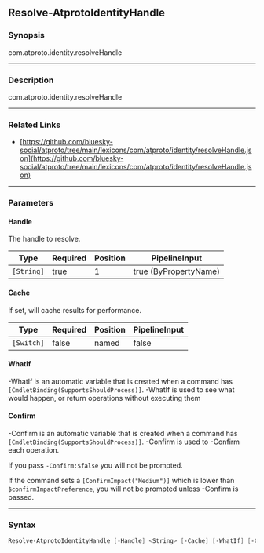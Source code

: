 Resolve-AtprotoIdentityHandle
-----------------------------




### Synopsis
com.atproto.identity.resolveHandle



---


### Description

com.atproto.identity.resolveHandle



---


### Related Links
* [https://github.com/bluesky-social/atproto/tree/main/lexicons/com/atproto/identity/resolveHandle.json](https://github.com/bluesky-social/atproto/tree/main/lexicons/com/atproto/identity/resolveHandle.json)





---


### Parameters
#### **Handle**

The handle to resolve.






|Type      |Required|Position|PipelineInput        |
|----------|--------|--------|---------------------|
|`[String]`|true    |1       |true (ByPropertyName)|



#### **Cache**

If set, will cache results for performance.






|Type      |Required|Position|PipelineInput|
|----------|--------|--------|-------------|
|`[Switch]`|false   |named   |false        |



#### **WhatIf**
-WhatIf is an automatic variable that is created when a command has ```[CmdletBinding(SupportsShouldProcess)]```.
-WhatIf is used to see what would happen, or return operations without executing them
#### **Confirm**
-Confirm is an automatic variable that is created when a command has ```[CmdletBinding(SupportsShouldProcess)]```.
-Confirm is used to -Confirm each operation.

If you pass ```-Confirm:$false``` you will not be prompted.


If the command sets a ```[ConfirmImpact("Medium")]``` which is lower than ```$confirmImpactPreference```, you will not be prompted unless -Confirm is passed.



---


### Syntax
```PowerShell
Resolve-AtprotoIdentityHandle [-Handle] <String> [-Cache] [-WhatIf] [-Confirm] [<CommonParameters>]
```
